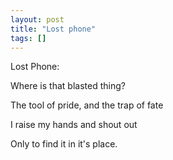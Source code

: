 ```yaml
---
layout: post
title: "Lost phone"
tags: []
---
```


Lost Phone:

Where is that blasted thing?

The tool of pride, and the trap of fate

I raise my hands and shout out

Only to find it in it's place.